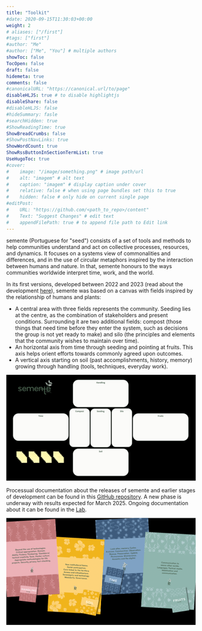 ```yaml
---
title: "Toolkit"
#date: 2020-09-15T11:30:03+00:00
weight: 2
# aliases: ["/first"]
#tags: ["first"]
#author: "Me"
#author: ["Me", "You"] # multiple authors
showToc: false
TocOpen: false
draft: false
hidemeta: true
comments: false
#canonicalURL: "https://canonical.url/to/page"
disableHLJS: true # to disable highlightjs
disableShare: false
#disableHLJS: false
#hideSummary: fasle
#searchHidden: true
#ShowReadingTime: true
ShowBreadCrumbs: false
#ShowPostNavLinks: true
ShowWordCount: true
ShowRssButtonInSectionTermList: true
UseHugoToc: true
#cover:
#    image: "/image/something.png" # image path/url
#    alt: "imagem" # alt text
#    caption: "imagem" # display caption under cover
#    relative: false # when using page bundles set this to true
#    hidden: false # only hide on current single page
#editPost:
#    URL: "https://github.com/<path_to_repo>/content"
#    Text: "Suggest Changes" # edit text
#    appendFilePath: true # to append file path to Edit link
---
```


semente (Portuguese for "seed") consists of a set of tools and methods to help communities understand and act on collective processes, resources, and dynamics. It focuses on a systems view of commonalities and differences, and in the use of circular metaphors inspired by the interaction between humans and nature. In that, semente honours to the ways communities worldwide interpret time, work, and the world.

In its first versions, developed between 2022 and 2023 (read about the development [here](https://is.efeefe.me/stuff/seeds-digital-reforestation)), semente was based on a canvas with fields inspired by the relationship of humans and plants: 

- A central area with three fields represents the community. Seeding lies at the centre, as the combination of stakeholders and present conditions. Surrounding it are two additional fields: compost (those things that need time before they enter the system, such as decisions the group is not yet ready to make) and silo (the principles and elements that the community wishes to maintain over time).
- An horizontal axis from time through seeding and pointing at fruits. This axis helps orient efforts towards commonly agreed upon outcomes.
- A vertical axis starting on soil (past accomplishments, history, memory) growing through handling (tools, techniques, everyday work).

![](https://raw.githubusercontent.com/semente-de/documentation/refs/heads/main/0.3-2024/images/semente%20alt%20-%202.1.jpg)


Processual documentation about the releases of semente and earlier stages of development can be found in this [GitHub repository](https://github.com/semente-de/documentation/). A new phase is underway with results expected for March 2025. Ongoing documentation about it can be found in the [Lab](/lab).

![Fields - 0.1](https://raw.githubusercontent.com/semente-de/documentation/refs/heads/main/0.1-2022/images/semente-eixos.png)